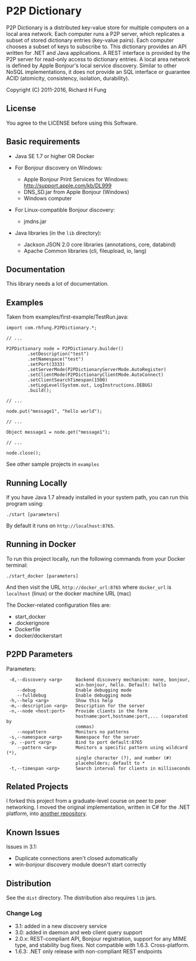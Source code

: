 P2P Dictionary
==============

P2P Dictionary is a distributed key-value store for multiple computers on a local area network.
Each computer runs a P2P server, which replicates a subset of stored dictionary entries (key-value pairs).
Each computer chooses a subset of keys to subscribe to. This dictionary provides an API written for .NET
and Java applications. A REST interface is provided by the P2P server for read-only access to dictionary entries.
A local area network is defined by Apple Bonjour's local service discovery. Similar to other NoSQL implementations,
it does not provide an SQL interface or guarantee ACID (atomicity, consistency, isolation, durability).

Copyright (C) 2011-2016, Richard H Fung

License
-------

You agree to the LICENSE before using this Software.

Basic requirements
------------------

* Java SE 1.7 or higher OR Docker

* For Bonjour discovery on Windows:
  * Apple Bonjour Print Services for Windows: http://support.apple.com/kb/DL999
  * DNS_SD.jar from Apple Bonjour (Windows)
  * Windows computer

* For Linux-compatible Bonjour discovery:
  * jmdns.jar

* Java libraries (in the `lib` directory):
  * Jackson JSON 2.0 core libraries (annotations, core, databind)
  * Apache Common libraries (cli, fileupload, io, lang)

Documentation
-------------

This library needs a lot of documentation.

Examples
--------

Taken from examples/first-example/TestRun.java:

    import com.rhfung.P2PDictionary.*;

    // ...

    P2PDictionary node = P2PDictionary.builder()
            .setDescription("test")
            .setNamespace("test")
            .setPort(3333)
            .setServerMode(P2PDictionaryServerMode.AutoRegister)
            .setClientMode(P2PDictionaryClientMode.AutoConnect)
            .setClientSearchTimespan(1500)
            .setLogLevel(System.out, LogInstructions.DEBUG)
            .build();

    // ...

    node.put("message1", "hello world");

    // ...

    Object message1 = node.get("message1");

    // ...

    node.close();

See other sample projects in `examples`

Running Locally
---------------

If you have Java 1.7 already installed in your system path, you can run this program using:

    ./start [parameters]

By default it runs on ```http://localhost:8765```.

Running in Docker
-----------------

To run this project locally, run the following commands from your Docker terminal:

    ./start_docker [parameters]

And then visit the URL ```http://docker_url:8765``` where `docker_url` is `localhost` (linux)
or the docker machine URL (mac)

The Docker-related configuration files are:

* start_docker
* .dockerignore
* Dockerfile
* docker/dockerstart

P2PD Parameters
---------------

Parameters:

     -d,--discovery <arg>     Backend discovery mechanism: none, bonjour,
                              win-bonjour, hello. Default: hello
        --debug               Enable debugging mode
        --fulldebug           Enable debugging mode
     -h,--help <arg>          Show this help
     -m,--description <arg>   Description for the server
     -n,--node <host:port>    Provide clients in the form
                              hostname:port,hostname:port,... (separated by
                              commas)
        --nopattern           Monitors no patterns
     -s,--namespace <arg>     Namespace for the server
     -p, --port <arg>         Bind to port default:8765
        --pattern <arg>       Monitors a specific pattern using wildcard (*),
                              single character (?), and number (#)
                              placeholders; default to *
     -t,--timespan <arg>      Search interval for clients in milliseconds


Related Projects
----------------

I forked this project from a graduate-level course on peer to peer networking.
I moved the original implementation, written in C# for the .NET platform,
into [another repository](https://github.com/rhfung/p2p-dictionary-csharp).

Known Issues
------------

Issues in 3.1:

* Duplicate connections aren't closed automatically
* win-bonjour discovery module doesn't start correctly

Distribution
----------------

See the `dist` directory. The distribution also requires `lib` jars.

### Change Log

* 3.1: added in a new discovery service
* 3.0: added in daemon and web client query support
* 2.0.x: REST-compliant API, Bonjour registration, support for any MIME type, and stability bug fixes.
         Not compatible with 1.6.3. Cross-platform.
* 1.6.3: .NET only release with non-compliant REST endpoints
